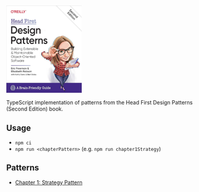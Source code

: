 <img alt="Head First Design Patterns Second Edition" src="HeadFirstDesignPatterns.jpg" width="200"/>

TypeScript implementation of patterns from the Head First Design Patterns (Second Edition) book.

## Usage

- `npm ci`
- `npm run <chapterPattern>` (e.g. `npm run chapter1Strategy`) 

## Patterns

- [Chapter 1: Strategy Pattern](src/chapter1Strategy)
